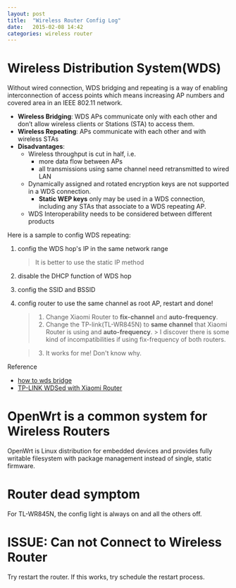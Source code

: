 ```yaml
---
layout: post
title:  "Wireless Router Config Log"
date:   2015-02-08 14:42
categories: wireless router
---
```


# Wireless Distribution System(WDS)

Without wired connection, WDS bridging and repeating is a way of enabling interconnection of access points which means increasing AP numbers and covered area in an IEEE 802.11 network. 

* **Wireless Bridging**: WDS APs communicate only with each other and don’t allow wireless clients or Stations (STA) to access them.
* **Wireless Repeating**: APs communicate with each other and with wireless STAs
* **Disadvantages**:
    - Wireless throughput is cut in half, i.e.
        + more data flow between APs
        + all transmissions using same channel need retransmitted to wired LAN
    - Dynamically assigned and rotated encryption keys are not supported in a WDS connection. 
        + **Static WEP keys** only may be used in a WDS connection, including any STAs that associate to a WDS repeating AP.
    - WDS Interoperability needs to be considered between different products

Here is a sample to config WDS repeating:

1. config the WDS hop's IP in the same network range
    > It is better to use the static IP method

2. disable the DHCP function of WDS hop
3. config the SSID and BSSID
4. config router to use the same channel as root AP, restart and done!
    > 1. Change Xiaomi Router to **fix-channel** and **auto-frequency**.
    > 2. Change the TP-link(TL-WR845N) to **same channel** that Xiaomi Router is using and **auto-frequency**.
        > I discover there is some kind of incompatibilities if using fix-frequency of both routers.

    > 3. It works for me! Don't know why.

Reference

* [how to wds bridge](http://www.tomsguide.com/us/how-to-wds-bridge,review-253.html)
* [TP-LINK WDSed with Xiaomi Router](http://bbs.xiaomi.cn/thread-9999187-1-1.html)


# OpenWrt is a common system for Wireless Routers

OpenWrt is Linux distribution for embedded devices and provides fully writable filesystem with package management instead of single, static firmware.


# Router dead symptom

For TL-WR845N, the config light is always on and all the others off.


# ISSUE: Can not Connect to Wireless Router

Try restart the router. If this works, try schedule the restart process.
